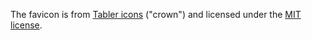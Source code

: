 The favicon is from <a href="https://tabler-icons.io/">Tabler icons</a> ("crown") and licensed under the <a href="https://opensource.org/license/mit/">MIT license</a>.
